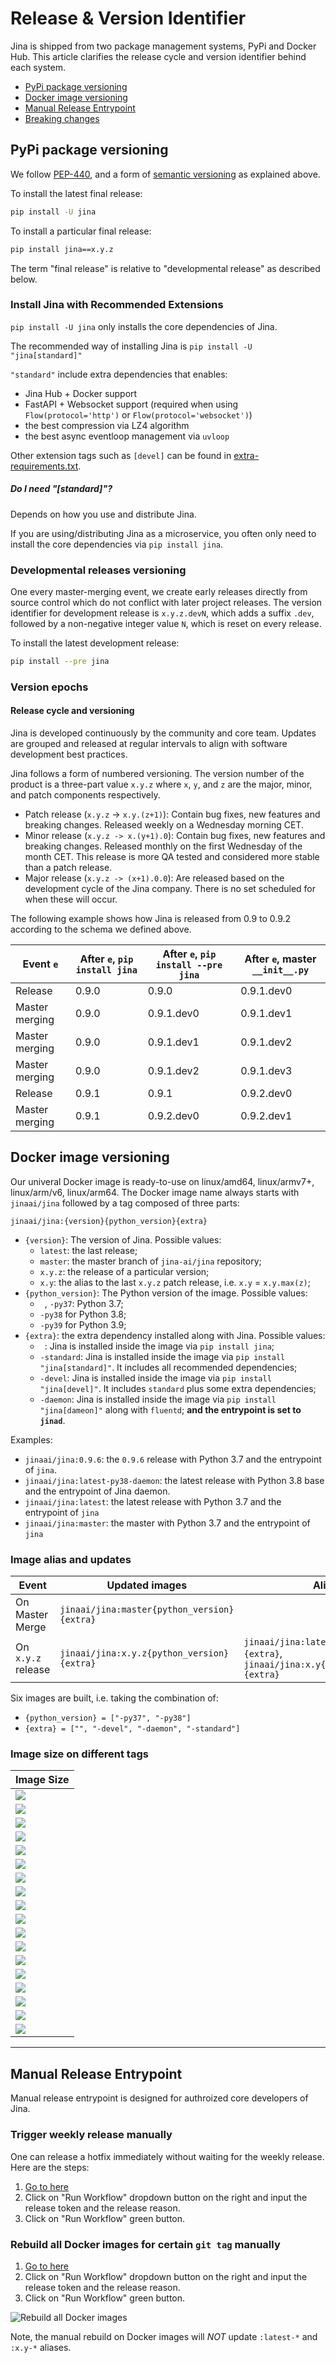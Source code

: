 # Release & Version Identifier

Jina is shipped from two package management systems, PyPi and Docker Hub. This article clarifies the release cycle and version identifier behind each system.

<!-- START doctoc generated TOC please keep comment here to allow auto update -->
<!-- DON'T EDIT THIS SECTION, INSTEAD RE-RUN doctoc TO UPDATE -->

- [PyPi package versioning](#pypi-package-versioning)
- [Docker image versioning](#docker-image-versioning)
- [Manual Release Entrypoint](#manual-release-entrypoint)
- [Breaking changes](#breaking-changes)

<!-- END doctoc generated TOC please keep comment here to allow auto update -->


## PyPi package versioning

We follow [PEP-440](https://www.python.org/dev/peps/pep-0440/), and a form of [semantic versioning](https://semver.org/) as explained above.

To install the latest final release:

```bash
pip install -U jina
```

To install a particular final release:

```bash
pip install jina==x.y.z
```

The term "final release" is relative to "developmental release" as described below.  

### Install Jina with Recommended Extensions

`pip install -U jina` only installs the core dependencies of Jina.

The recommended way of installing Jina is `pip install -U "jina[standard]"`

`"standard"` include extra dependencies that enables:
- Jina Hub + Docker support
- FastAPI + Websocket support (required when using `Flow(protocol='http')` or `Flow(protocol='websocket')`)
- the best compression via LZ4 algorithm
- the best async eventloop management via `uvloop`

Other extension tags such as  `[devel]` can be found in [extra-requirements.txt](extra-requirements.txt). 

##### Do I need "[standard]"?

Depends on how you use and distribute Jina. 

If you are using/distributing Jina as a microservice, you often only need to install the core dependencies via `pip install jina`.

### Developmental releases versioning

One every master-merging event, we create early releases directly from source control which do not conflict with later project releases. The version identifier for development release is `x.y.z.devN`, which adds a suffix `.dev`, followed by a non-negative integer value `N`, which is reset on every release.

To install the latest development release:

```bash
pip install --pre jina
```

### Version epochs


#### Release cycle and versioning
Jina is developed continuously by the community and core team. Updates are grouped and released at regular intervals to align with software development best practices.

Jina follows a form of numbered versioning. The version number of the product is a three-part value `x.y.z` where `x`, `y`, and `z` are the major, minor, and patch components respectively.

-   Patch release (`x.y.z` -> `x.y.(z+1)`): Contain bug fixes, new features and breaking changes. Released weekly on a Wednesday morning CET.
-   Minor release (`x.y.z -> x.(y+1).0`): Contain bug fixes, new features and breaking changes. Released monthly on the first Wednesday of the month CET. This release is more QA tested and considered more stable than a patch release.
-   Major release (`x.y.z -> (x+1).0.0`): Are released based on the development cycle of the Jina company. There is no set scheduled for when these will occur.


The following example shows how Jina is released from 0.9 to 0.9.2 according to the schema we defined above.

|Event `e` | After `e`, `pip install jina` | After `e`, `pip install --pre jina` | After `e`, master `__init__.py` |
|--- | ---  | --- | --- |
| Release | 0.9.0 | 0.9.0 | 0.9.1.dev0 |
| Master merging | 0.9.0 | 0.9.1.dev0 | 0.9.1.dev1 |
| Master merging | 0.9.0 | 0.9.1.dev1 | 0.9.1.dev2 |
| Master merging | 0.9.0 | 0.9.1.dev2 | 0.9.1.dev3 |
| Release | 0.9.1 | 0.9.1 | 0.9.2.dev0 |
| Master merging | 0.9.1 | 0.9.2.dev0 | 0.9.2.dev1 |

## Docker image versioning

Our univeral Docker image is ready-to-use on linux/amd64, linux/armv7+, linux/arm/v6, linux/arm64. The Docker image name always starts with `jinaai/jina` followed by a tag composed of three parts:

```text
jinaai/jina:{version}{python_version}{extra}
```

- `{version}`: The version of Jina. Possible values:
    - `latest`: the last release;
    - `master`: the master branch of `jina-ai/jina` repository;
    - `x.y.z`: the release of a particular version;
    - `x.y`: the alias to the last `x.y.z` patch release, i.e. `x.y` = `x.y.max(z)`;
- `{python_version}`: The Python version of the image. Possible values:
    - ` `, `-py37`: Python 3.7;
    - `-py38` for Python 3.8;
    - `-py39` for Python 3.9;
- `{extra}`: the extra dependency installed along with Jina. Possible values:
    - ` `: Jina is installed inside the image via `pip install jina`;
    - `-standard`: Jina is installed inside the image via `pip install "jina[standard]"`. It includes all recommended dependencies;  
    - `-devel`: Jina is installed inside the image via `pip install "jina[devel]"`. It includes `standard` plus some extra dependencies;
    - `-daemon`: Jina is installed inside the image via `pip install "jina[dameon]"` along with `fluentd`; **and the entrypoint is set to `jinad`**.

Examples:

- `jinaai/jina:0.9.6`: the `0.9.6` release with Python 3.7 and the entrypoint of `jina`.
- `jinaai/jina:latest-py38-daemon`: the latest release with Python 3.8 base and the entrypoint of Jina daemon.
- `jinaai/jina:latest`: the latest release with Python 3.7 and the entrypoint of `jina`
- `jinaai/jina:master`: the master with Python 3.7 and the entrypoint of `jina`

### Image alias and updates

| Event | Updated images | Aliases |
| --- | --- | --- |
| On Master Merge | `jinaai/jina:master{python_version}{extra}` | |
| On `x.y.z` release | `jinaai/jina:x.y.z{python_version}{extra}` | `jinaai/jina:latest{python_version}{extra}`, `jinaai/jina:x.y{python_version}{extra}` |

Six images are built, i.e. taking the combination of:
  - `{python_version} = ["-py37", "-py38"]`
  - `{extra} = ["", "-devel", "-daemon", "-standard"]`


### Image size on different tags

|Image Size|
| ---|
|![](https://img.shields.io/docker/image-size/jinaai/jina/latest?label=jinaai%2Fjina%3Alatest&logo=docker)|
|![](https://img.shields.io/docker/image-size/jinaai/jina/latest-py38?label=jinaai%2Fjina%3Alatest-py38&logo=docker)|
|![](https://img.shields.io/docker/image-size/jinaai/jina/latest-py39?label=jinaai%2Fjina%3Alatest-py39&logo=docker)|
|![](https://img.shields.io/docker/image-size/jinaai/jina/latest-devel?label=jinaai%2Fjina%3Alatest-devel&logo=docker)|
|![](https://img.shields.io/docker/image-size/jinaai/jina/latest-daemon?label=jinaai%2Fjina%3Alatest-daemon&logo=docker)|
|![](https://img.shields.io/docker/image-size/jinaai/jina/latest-py38-devel?label=jinaai%2Fjina%3Alatest-py38-devel&logo=docker)|
|![](https://img.shields.io/docker/image-size/jinaai/jina/latest-py38-daemon?label=jinaai%2Fjina%3Alatest-py38-daemon&logo=docker)|
|![](https://img.shields.io/docker/image-size/jinaai/jina/latest-py39-devel?label=jinaai%2Fjina%3Alatest-py39-devel&logo=docker)|
|![](https://img.shields.io/docker/image-size/jinaai/jina/latest-py39-daemon?label=jinaai%2Fjina%3Alatest-py39-daemon&logo=docker)|
|![](https://img.shields.io/docker/image-size/jinaai/jina/master?label=jinaai%2Fjina%3Amaster&logo=docker)|
|![](https://img.shields.io/docker/image-size/jinaai/jina/master-py38?label=jinaai%2Fjina%3Amaster-py38&logo=docker)|
|![](https://img.shields.io/docker/image-size/jinaai/jina/master-py39?label=jinaai%2Fjina%3Amaster-py39&logo=docker)|
|![](https://img.shields.io/docker/image-size/jinaai/jina/master-devel?label=jinaai%2Fjina%3Amaster-devel&logo=docker)|
|![](https://img.shields.io/docker/image-size/jinaai/jina/master-daemon?label=jinaai%2Fjina%3Amaster-daemon&logo=docker)|
|![](https://img.shields.io/docker/image-size/jinaai/jina/master-py38-devel?label=jinaai%2Fjina%3Amaster-py38-devel&logo=docker)|
|![](https://img.shields.io/docker/image-size/jinaai/jina/master-py38-daemon?label=jinaai%2Fjina%3Amaster-py38-daemon&logo=docker)|
|![](https://img.shields.io/docker/image-size/jinaai/jina/master-py39-devel?label=jinaai%2Fjina%3Amaster-py39-devel&logo=docker)|
|![](https://img.shields.io/docker/image-size/jinaai/jina/master-py39-daemon?label=jinaai%2Fjina%3Amaster-py39-daemon&logo=docker)|

---

## Manual Release Entrypoint

Manual release entrypoint is designed for authroized core developers of Jina.

### Trigger weekly release manually

One can release a hotfix immediately without waiting for the weekly release. Here are the steps:

1. [Go to here](https://github.com/jina-ai/jina/actions?query=workflow%3A%22Manual+Release%22)
2. Click on "Run Workflow" dropdown button on the right and input the release token and the release reason.
3. Click on "Run Workflow" green button.

### Rebuild all Docker images for certain `git tag` manually

1. [Go to here](https://github.com/jina-ai/jina/actions?query=workflow%3A%22Manual+Docker+Build%22)
2. Click on "Run Workflow" dropdown button on the right and input the release token and the release reason.
3. Click on "Run Workflow" green button.

![Rebuild all Docker images](.github/images/manual-docker-build.png)

Note, the manual rebuild on Docker images will *NOT* update `:latest-*` and `:x.y-*` aliases.
